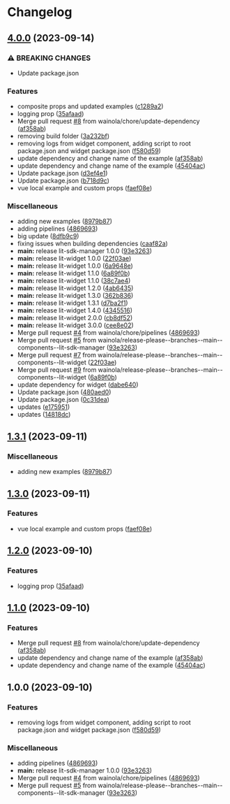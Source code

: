 # Changelog

## [4.0.0](https://github.com/wainola/widget-lit/compare/lit-widget-v3.0.0...lit-widget-v4.0.0) (2023-09-14)


### ⚠ BREAKING CHANGES

* Update package.json

### Features

* composite props and updated examples ([c1289a2](https://github.com/wainola/widget-lit/commit/c1289a2e8a16deb74a48d659053d062dfd4247d3))
* logging prop ([35afaad](https://github.com/wainola/widget-lit/commit/35afaadbaeb6de25acf3c023841e5b8f1f45f31c))
* Merge pull request [#8](https://github.com/wainola/widget-lit/issues/8) from wainola/chore/update-dependency ([af358ab](https://github.com/wainola/widget-lit/commit/af358abb8b45a52068ff6976fdcd9e8e7040162c))
* removing build folder ([3a232bf](https://github.com/wainola/widget-lit/commit/3a232bf24003dfbec4fc9762ee9b2e04a1ff22db))
* removing logs from widget component, adding script to root package.json and widget package.json ([f580d59](https://github.com/wainola/widget-lit/commit/f580d598dda40ebd96716bf927298f55f42d470a))
* update dependency and change name of the example ([af358ab](https://github.com/wainola/widget-lit/commit/af358abb8b45a52068ff6976fdcd9e8e7040162c))
* update dependency and change name of the example ([45404ac](https://github.com/wainola/widget-lit/commit/45404acc783d813d2811b4859047ce8d608e4d52))
* Update package.json ([d3ef4e1](https://github.com/wainola/widget-lit/commit/d3ef4e1ab48d9d2c7f90b89ced35c3954b621585))
* Update package.json ([b718d9c](https://github.com/wainola/widget-lit/commit/b718d9caddafaf9cd93855b917a74c07dbd9fe37))
* vue local example and custom props ([faef08e](https://github.com/wainola/widget-lit/commit/faef08e5a0c0a3e6301eac9a61eb669a5375b8b0))


### Miscellaneous

* adding new examples ([8979b87](https://github.com/wainola/widget-lit/commit/8979b877049d32cd6b6c92e2f115dae857a6a7be))
* adding pipelines ([4869693](https://github.com/wainola/widget-lit/commit/4869693eaee67f5c67956f5560a33fb9be783a84))
* big update ([8dfb9c9](https://github.com/wainola/widget-lit/commit/8dfb9c9768d43944b3a3b254b223db3319280c33))
* fixing issues when building dependencies ([caaf82a](https://github.com/wainola/widget-lit/commit/caaf82aa6b97052a329040ff6509bc1ebef676b7))
* **main:** release lit-sdk-manager 1.0.0 ([93e3263](https://github.com/wainola/widget-lit/commit/93e32633449ebad4601c49878597de036e57da21))
* **main:** release lit-widget 1.0.0 ([22f03ae](https://github.com/wainola/widget-lit/commit/22f03aec8b48a34beb9cfad208b574e1f428d281))
* **main:** release lit-widget 1.0.0 ([6a9648e](https://github.com/wainola/widget-lit/commit/6a9648e531ae102f42d221e39edc45c04d74bfdc))
* **main:** release lit-widget 1.1.0 ([6a89f0b](https://github.com/wainola/widget-lit/commit/6a89f0bed1f5e090be0a792ad733ad4f8ab31b77))
* **main:** release lit-widget 1.1.0 ([38c7ae4](https://github.com/wainola/widget-lit/commit/38c7ae4b38abe601ccd5b853a1e2e97344776a2e))
* **main:** release lit-widget 1.2.0 ([4ab6435](https://github.com/wainola/widget-lit/commit/4ab6435675c558a75d9e63e553f1f8f9619b63fb))
* **main:** release lit-widget 1.3.0 ([362b836](https://github.com/wainola/widget-lit/commit/362b836a8ded70c6e7ae48856853d25848817444))
* **main:** release lit-widget 1.3.1 ([d7ba2f1](https://github.com/wainola/widget-lit/commit/d7ba2f1139b292ce3b99e45ec768d51e1e5a23e1))
* **main:** release lit-widget 1.4.0 ([4345516](https://github.com/wainola/widget-lit/commit/434551651640a91e87fbfa831afdf18fd327b0b2))
* **main:** release lit-widget 2.0.0 ([cb8df52](https://github.com/wainola/widget-lit/commit/cb8df52ab3abeda9a0a326fbe740b8f14c29b4ce))
* **main:** release lit-widget 3.0.0 ([cee8e02](https://github.com/wainola/widget-lit/commit/cee8e02ed516635de8dcea1b60576b634d54f20d))
* Merge pull request [#4](https://github.com/wainola/widget-lit/issues/4) from wainola/chore/pipelines ([4869693](https://github.com/wainola/widget-lit/commit/4869693eaee67f5c67956f5560a33fb9be783a84))
* Merge pull request [#5](https://github.com/wainola/widget-lit/issues/5) from wainola/release-please--branches--main--components--lit-sdk-manager ([93e3263](https://github.com/wainola/widget-lit/commit/93e32633449ebad4601c49878597de036e57da21))
* Merge pull request [#7](https://github.com/wainola/widget-lit/issues/7) from wainola/release-please--branches--main--components--lit-widget ([22f03ae](https://github.com/wainola/widget-lit/commit/22f03aec8b48a34beb9cfad208b574e1f428d281))
* Merge pull request [#9](https://github.com/wainola/widget-lit/issues/9) from wainola/release-please--branches--main--components--lit-widget ([6a89f0b](https://github.com/wainola/widget-lit/commit/6a89f0bed1f5e090be0a792ad733ad4f8ab31b77))
* update dependency for widget ([dabe640](https://github.com/wainola/widget-lit/commit/dabe640475e74dbf644ec907fad743454e2f1686))
* Update package.json ([480aed0](https://github.com/wainola/widget-lit/commit/480aed0277601e11e4f85cb13f8ef316a96eaf13))
* Update package.json ([0c31dea](https://github.com/wainola/widget-lit/commit/0c31dea8d59654a9a6716852a21e0414802b5fb5))
* updates ([e175951](https://github.com/wainola/widget-lit/commit/e175951cf24266f0ab784f43030df2ae992cc0fc))
* updates ([14818dc](https://github.com/wainola/widget-lit/commit/14818dc7e3b76e24dbe21e49d765ba59a7aba3e3))

## [1.3.1](https://github.com/wainola/widget-lit/compare/lit-widget-v1.3.0...lit-widget-v1.3.1) (2023-09-11)


### Miscellaneous

* adding new examples ([8979b87](https://github.com/wainola/widget-lit/commit/8979b877049d32cd6b6c92e2f115dae857a6a7be))

## [1.3.0](https://github.com/wainola/widget-lit/compare/lit-widget-v1.2.0...lit-widget-v1.3.0) (2023-09-11)


### Features

* vue local example and custom props ([faef08e](https://github.com/wainola/widget-lit/commit/faef08e5a0c0a3e6301eac9a61eb669a5375b8b0))

## [1.2.0](https://github.com/wainola/widget-lit/compare/lit-widget-v1.1.0...lit-widget-v1.2.0) (2023-09-10)


### Features

* logging prop ([35afaad](https://github.com/wainola/widget-lit/commit/35afaadbaeb6de25acf3c023841e5b8f1f45f31c))

## [1.1.0](https://github.com/wainola/widget-lit/compare/lit-widget-v1.0.0...lit-widget-v1.1.0) (2023-09-10)


### Features

* Merge pull request [#8](https://github.com/wainola/widget-lit/issues/8) from wainola/chore/update-dependency ([af358ab](https://github.com/wainola/widget-lit/commit/af358abb8b45a52068ff6976fdcd9e8e7040162c))
* update dependency and change name of the example ([af358ab](https://github.com/wainola/widget-lit/commit/af358abb8b45a52068ff6976fdcd9e8e7040162c))
* update dependency and change name of the example ([45404ac](https://github.com/wainola/widget-lit/commit/45404acc783d813d2811b4859047ce8d608e4d52))

## 1.0.0 (2023-09-10)


### Features

* removing logs from widget component, adding script to root package.json and widget package.json ([f580d59](https://github.com/wainola/widget-lit/commit/f580d598dda40ebd96716bf927298f55f42d470a))


### Miscellaneous

* adding pipelines ([4869693](https://github.com/wainola/widget-lit/commit/4869693eaee67f5c67956f5560a33fb9be783a84))
* **main:** release lit-sdk-manager 1.0.0 ([93e3263](https://github.com/wainola/widget-lit/commit/93e32633449ebad4601c49878597de036e57da21))
* Merge pull request [#4](https://github.com/wainola/widget-lit/issues/4) from wainola/chore/pipelines ([4869693](https://github.com/wainola/widget-lit/commit/4869693eaee67f5c67956f5560a33fb9be783a84))
* Merge pull request [#5](https://github.com/wainola/widget-lit/issues/5) from wainola/release-please--branches--main--components--lit-sdk-manager ([93e3263](https://github.com/wainola/widget-lit/commit/93e32633449ebad4601c49878597de036e57da21))
